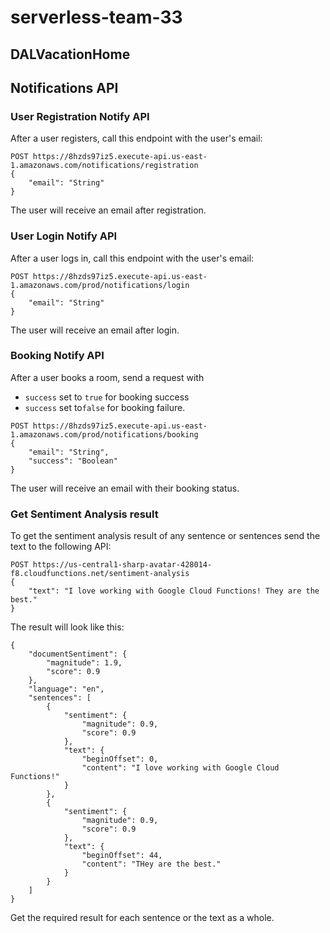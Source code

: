 # serverless-team-33
## DALVacationHome

## Notifications API 

### User Registration Notify API

After a user registers, call this endpoint with the user's email:

```
POST https://8hzds97iz5.execute-api.us-east-1.amazonaws.com/notifications/registration
{
    "email": "String"
}
```

The user will receive an email after registration.

### User Login Notify API

After a user logs in, call this endpoint with the user's email:

```
POST https://8hzds97iz5.execute-api.us-east-1.amazonaws.com/prod/notifications/login
{
    "email": "String"
}
```

The user will receive an email after login.

### Booking Notify API

After a user books a room, send a request with 
- `success` set to `true` for booking success
- `success` set to`false` for booking failure.

```
POST https://8hzds97iz5.execute-api.us-east-1.amazonaws.com/prod/notifications/booking
{
    "email": "String",
    "success": "Boolean"
}
```

The user will receive an email with their booking status.

### Get Sentiment Analysis result

To get the sentiment analysis result of any sentence or sentences send the text to the following API:

```
POST https://us-central1-sharp-avatar-428014-f8.cloudfunctions.net/sentiment-analysis
{
    "text": "I love working with Google Cloud Functions! They are the best."
}
```

The result will look like this:

```
{
    "documentSentiment": {
        "magnitude": 1.9,
        "score": 0.9
    },
    "language": "en",
    "sentences": [
        {
            "sentiment": {
                "magnitude": 0.9,
                "score": 0.9
            },
            "text": {
                "beginOffset": 0,
                "content": "I love working with Google Cloud Functions!"
            }
        },
        {
            "sentiment": {
                "magnitude": 0.9,
                "score": 0.9
            },
            "text": {
                "beginOffset": 44,
                "content": "THey are the best."
            }
        }
    ]
}
```
Get the required result for each sentence or the text as a whole.